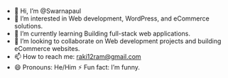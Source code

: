- 👋 Hi, I’m @Swarnapaul
- 👀 I’m interested in Web development, WordPress, and eCommerce solutions.
- 🌱 I’m currently learning Building full-stack web applications.
- 💞️ I’m looking to collaborate on Web development projects and building eCommerce websites.
- 📫 How to reach me: raki12ram@gmail.com
- 😄 Pronouns: He/Him
⚡ Fun fact: I’m funny.

